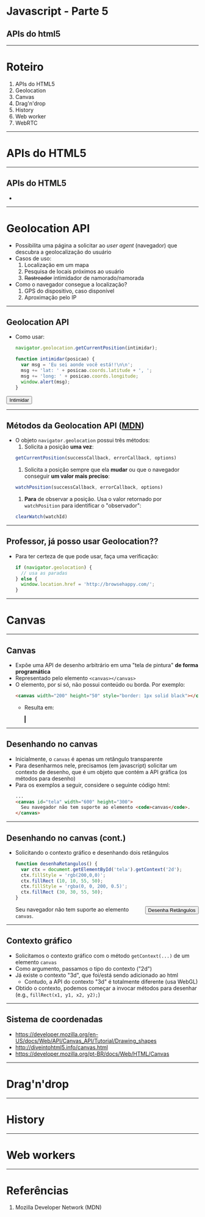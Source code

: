 <!--
backdrop: blastoff
-->

# Javascript - Parte 5

## APIs do html5

---
# Roteiro

1. APIs do HTML5
  1. Geolocation
  1. Canvas
  1. Drag'n'drop 
  1. History
  1. Web worker
  1. WebRTC

---
# APIs do HTML5

---
## APIs do HTML5

- 
---
# Geolocation API

- Possibilita uma página a solicitar ao _user agent_ (navegador) que descubra a geolocalização do usuário
- Casos de uso:
  1. Localização em um mapa
  1. Pesquisa de locais próximos ao usuário
  1. ~~Rastreador~~ intimidador de namorado/namorada
- Como o navegador consegue a localização?
  1. GPS do dispositivo, caso disponível
  1. Aproximação pelo IP

---
## Geolocation API

- Como usar:
  ```js
  navigator.geolocation.getCurrentPosition(intimidar);
  
  function intimidar(posicao) {
    var msg = 'Eu sei aonde você está!!\n\n';
    msg += 'lat: ' + posicao.coords.latitude + ', ';
    msg += 'long: ' + posicao.coords.longitude;
    window.alert(msg);
  }
  ```
<button onclick="javascript:function intimidar(posicao){var msg='Eu sei aonde você está!!\n\n';msg+='lat: '+posicao.coords.latitude+', ';msg+='long: '+posicao.coords.longitude;window.alert(msg);} navigator.geolocation.getCurrentPosition(intimidar); this.innerText='Mwahaha...';">Intimidar</button>

---
## **Métodos** da Geolocation API ([MDN](https://developer.mozilla.org/pt-BR/docs/Using_geolocation))

- O objeto `navigator.geolocation` possui três métodos:
  1. Solicita a posição **uma vez**: 
    ```js
    getCurrentPosition(successCallback, errorCallback, options)
    ```
  1. Solicita a posição sempre que ela **mudar** ou que o navegador conseguir **um valor mais preciso**:
    ```js
    watchPosition(successCallback, errorCallback, options)
    ```
  1. **Para** de observar a posição. Usa o valor retornado por `watchPosition` para identificar o "observador":
    ```js
    clearWatch(watchId)
    ```

---
## Professor, já posso usar **Geolocation**??

<div class="caniuse" data-feature="geolocation"></div>

- Para ter certeza de que pode usar, faça uma verificação:
  ```js
  if (navigator.geolocation) {
    // usa as paradas
  } else { 
    window.location.href = 'http://browsehappy.com/';
  }
  ```
  
---
# Canvas

---
## Canvas

- Expõe uma API de desenho arbitrário em uma "tela de pintura" **de forma programática**
- Representado pelo elemento `<canvas></canvas>`
- O elemento, por si só, não possui conteúdo ou borda. Por exemplo:
  ```html
  <canvas width="200" height="50" style="border: 1px solid black"></canvas>
  ```
  - Resulta em:

    <canvas width="200" height="50" style="border: 1px solid black"></canvas>
 
---
## Desenhando no canvas

- Inicialmente, o `canvas` é apenas um retângulo transparente
- Para desenharmos nele, precisamos (em javascript) solicitar um contexto de desenho, que é um objeto 
  que contém a API gráfica (os métodos para desenho)
- Para os exemplos a seguir, considere o seguinte código html:
  ```html
  ...
  <canvas id="tela" width="600" height="300">
    Seu navegador não tem suporte ao elemento <code>canvas</code>.
  </canvas>
  ```

---
## Desenhando no canvas (cont.)

- Solicitando o contexto gráfico e desenhando dois retângulos
  ```js
  function desenhaRetangulos() {
    var ctx = document.getElementById('tela').getContext('2d');
    ctx.fillStyle = 'rgb(200,0,0)';
    ctx.fillRect (10, 10, 55, 50);
    ctx.fillStyle = 'rgba(0, 0, 200, 0.5)';
    ctx.fillRect (30, 30, 55, 50);
  }
  ```
  <button type="button" style="float:right" onclick="javascript:var ctx = document.getElementById('tela').getContext('2d');ctx.fillStyle='rgb(200,0,0)';ctx.fillRect (10, 10, 55, 50);ctx.fillStyle = 'rgba(0, 0, 200, 0.5)';ctx.fillRect (30, 30, 55, 50);">Desenha Retângulos</button>
  <canvas id="tela" width="100" height="80">
    Seu navegador não tem suporte ao elemento <code>canvas</code>.
  </canvas>

---
## Contexto gráfico

- Solicitamos o contexto gráfico com o método `getContext(...)` de um elemento `canvas`
- Como argumento, passamos o tipo do contexto ("2d")
- Já existe o contexto "3d", que foi/está sendo adicionado ao html
  - Contudo, a API do contexto "3d" é totalmente diferente (usa WebGL)
- Obtido o contexto, podemos começar a invocar métodos para desenhar (e.g., `fillRect(x1, y1, x2, y2);`)

---
## Sistema de coordenadas

- https://developer.mozilla.org/en-US/docs/Web/API/Canvas_API/Tutorial/Drawing_shapes
- http://diveintohtml5.info/canvas.html
- https://developer.mozilla.org/pt-BR/docs/Web/HTML/Canvas

---
# Drag'n'drop

---
# History

---
# Web workers

---
# Referências

1. Mozilla Developer Network (MDN)
